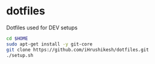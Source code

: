 dotfiles
========

Dotfiles used for DEV setups

```sh
cd $HOME
sudo apt-get install -y git-core
git clone https://github.com/iHrushikesh/dotfiles.git
./setup.sh  
```
